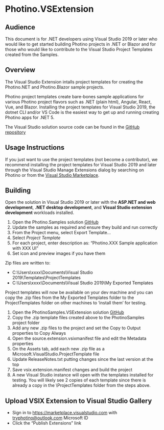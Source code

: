 # Photino.VSExtension

## Audience
This document is for .NET developers using Visual Studio 2019 or later who would like to get started building Photino projects in .NET or Blazor and for those who would like to contribute to the Visual Studio Project Templates created from the Samples.

## Overview
The Visual Studio Extension intalls project templates for creating the Photino.NET and Photino.Blazor sample projects.

Photino project templates create bare-bones sample applications for various Photino project flavors such as .NET (plain html), Angular, React, Vue, and Blazor. Installing the project templates for Visual Studio 2019, the dotnet CLI and/or VS Code is the easiest way to get up and running creating Photino apps for .NET 5.

The Visual Studio solution source code can be found in the [GitHub repository]( https://github.com/tryphotino/photino.VSExtension )

## Usage Instructions 
If you just want to use the project templates (not become a contributor), we recommend installing the project templates for Visual Studio 2019 and later through the Visual Studio Manage Extensions dialog by searching on Photino or from the [Visual Studio Marketplace]( https://marketplace.visualstudio.com/items?itemName=TryPhotino.PhotinoSamplesVSExtension ).

## Building
Open the solution in Visual Studio 2019 or later with the **ASP.NET and web development**, **.NET desktop development**, and **Visual Studio extension development** workloads installed.

1.	Open the Photino.Samples solution [GitHub]( https://github.com/tryphotino/photino.Samples )
2.	Update the samples as required and ensure they build and run correctly
3.	From the Project menu, select Export Template… 
4.  Select *Project Template*
5.	For each project, enter description as: “Photino.XXX Sample application with XXX UI”
6.	Set icon and preview images if you have them

Zip files are written to:
* C:\Users\xxxx\Documents\Visual Studio 2019\Templates\ProjectTemplates
* C:\Users\xxxx\Documents\Visual Studio 2019\My Exported Templates

Project templates will now be available on your dev machine and you can copy the .zip files from the My Exported Templates folder to the ProjectTemplates folder on other machines to ‘install them’ for testing.

1.	Open the PhotinoSamples.VSExtension solution [GitHub]( https://github.com/tryphotino/PhotinoSamples.VSExtension )
2.	Copy the .zip template files created above to the PhotinoSamples project folder
3.	Add any new .zip files to the project and set the Copy to Output properties to Copy Always
4.	Open the source.extension.vsixmanifest file and edit the Metadata properties
5.	On the Assets tab, add each new .zip file as a Microsoft.VisualStudio.ProjectTemplate file
6.	Update ReleaseNotes.txt putting changes since the last version at the top
7.	Save vsix.extension.manifest changes and build the project
8.	A new Visual Studio instance will open with the templates installed for testing. You will likely see 2 copies of each template since there is already a copy in the \ProjectTemplates folder from the steps above.

## Upload VSIX Extension to Visual Studio Gallery
* Sign in to https://marketplace.visualstudio.com with tryphotino@outlook.com Microsoft ID
* Click the “Publish Extensions” link


